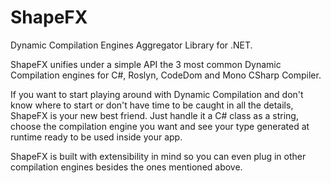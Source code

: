 # ShapeFX
Dynamic Compilation Engines Aggregator Library for .NET.

ShapeFX unifies under a simple API the 3 most common Dynamic Compilation engines for C#, Roslyn, CodeDom and Mono CSharp Compiler.

If you want to start playing around with Dynamic Compilation and don't know where to start or don't have time to be caught in all the details, ShapeFX is your new best friend. Just handle it a C# class as a string, choose the compilation engine you want and see your type generated at runtime ready to be used inside your app.

ShapeFX is built with extensibility in mind so you can even plug in other compilation engines besides the ones mentioned above. 
